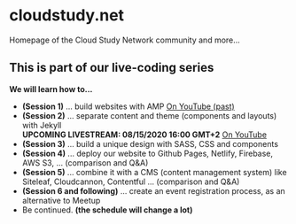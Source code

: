 # cloudstudy.net
Homepage of the Cloud Study Network community and more...

## This is part of our live-coding series

**We will learn how to...**

- **(Session 1)** ... build websites with AMP [On YouTube (past)](https://www.youtube.com/watch?v=cdf2T10577A)
- **(Session 2)** ... separate content and theme (components and layouts) with Jekyll  
    **UPCOMING LIVESTREAM: 08/15/2020 16:00 GMT+2** [On YouTube](https://www.youtube.com/watch?v=g3GEC4HP1O8)
- **(Session 3)** ... build a unique design with SASS, CSS and components 
- **(Session 4)** ... deploy our website to Github Pages, Netlify, Firebase, AWS S3, ... (comparison and Q&A)
- **(Session 5)** ... combine it with a CMS (content management system) like Siteleaf, Cloudcannon, Contentful ... (comparison and Q&A)
- **(Session 6 and following)** ... create an event registration process, as an alternative to Meetup 
- Be continued. **(the schedule will change a lot)**
